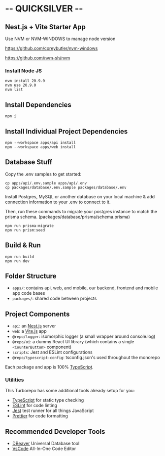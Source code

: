 # -- QUICKSILVER --

## Nest.js + Vite Starter App

Use NVM or NVM-WINDOWS to manage node version

https://github.com/coreybutler/nvm-windows

https://github.com/nvm-sh/nvm

### Install Node JS

```
nvm install 20.9.0
nvm use 20.9.0
nvm list
```

## Install Dependencies

```
npm i
```

## Install Individual Project Dependencies

```
npm --workspace apps/api install
npm --workspace apps/web install

```

## Database Stuff

Copy the .env samples to get started:

```
cp apps/api/.env.sample apps/api/.env
cp packages/database/.env.sample packages/database/.env
```

Install Postgres, MySQL or another database on your local machine & add connection information to your .env to connect to it.

Then, run these commands to migrate your postgres instance to match the prisma schema. (packages/database/prisma/schema.prisma)

```
npm run prisma:migrate
npm run prism:seed
```

## Build & Run

```
npm run build
npm run dev
```

## Folder Structure

- `apps/`: contains api, web, and mobile, our backend, frontend and mobile app code bases
- `packages/`: shared code between projects

## Project Components

- `api`: an [Nest.js](https://nestjs.com/) server
- `web`: a [Vite.js](https://vitejs.dev/) app
- `@repo/logger`: isomorphic logger (a small wrapper around console.log)
- `@repo/ui`: a dummy React UI library (which contains a single `<CounterButton>` component)
- `scripts`: Jest and ESLint configurations
- `@repo/typescript-config`: tsconfig.json's used throughout the monorepo

Each package and app is 100% [TypeScript](https://www.typescriptlang.org/).

### Utilities

This Turborepo has some additional tools already setup for you:

- [TypeScript](https://www.typescriptlang.org/) for static type checking
- [ESLint](https://eslint.org/) for code linting
- [Jest](https://jestjs.io) test runner for all things JavaScript
- [Prettier](https://prettier.io) for code formatting

## Recommended Developer Tools

- [DBeaver](https://dbeaver.io/) Universal Database tool
- [VsCode](https://code.visualstudio.com/) All-In-One Code Editor

